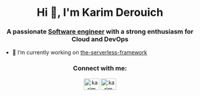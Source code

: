 <h1 align="center">Hi 👋, I'm Karim Derouich</h1>
<h3 align="center">A passionate <u>Software engineer</u> with a strong enthusiasm for Cloud and DevOps</h3>

- 🔭 I’m currently working on [the-serverless-framework](https://github.com/MUGUWARA1/Practice-the-serverless-framework.git)



<h3 align="center">Connect with me:</h3>
<p align="center">
<a href="https://www.linkedin.com/in/karim-derouich-74b743248/" target="blank"><img align="center" src="https://raw.githubusercontent.com/rahuldkjain/github-profile-readme-generator/master/src/images/icons/Social/linked-in-alt.svg" alt="karim derouich" height="30" width="40" /></a>
<a href="https://www.hackerrank.com/profile/karimderou" target="blank"><img align="center" src="https://raw.githubusercontent.com/rahuldkjain/github-profile-readme-generator/master/src/images/icons/Social/hackerrank.svg" alt="karim derouich" height="30" width="40" /></a>
</p>
<br>



